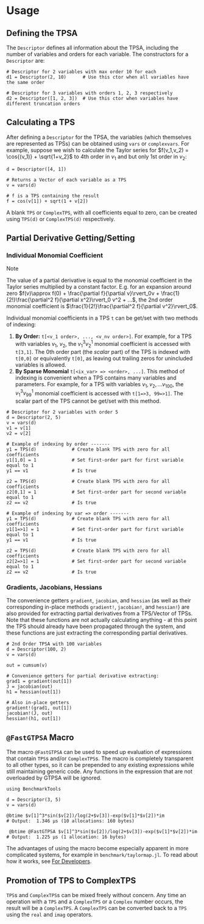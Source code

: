 # Usage
## Defining the TPSA
The `Descriptor` defines all information about the TPSA, including the number of variables and orders for each variable. The constructors for a `Descriptor` are:

```
# Descriptor for 2 variables with max order 10 for each
d1 = Descriptor(2, 10)      # Use this ctor when all variables have the same order

# Descriptor for 3 variables with orders 1, 2, 3 respectively
d2 = Descriptor([1, 2, 3])  # Use this ctor when variables have different truncation orders
```

## Calculating a TPS
After defining a `Descriptor` for the TPSA, the variables (which themselves are represented as TPSs) can be obtained using `vars` or `complexvars`. For example, suppose we wish to calculate the Taylor series for $f(v_1,v_2) = \cos{(v_1)} + \sqrt{1+v_2}$ to 4th order in $v_1$ and but only 1st order in $v_2$:

```
d = Descriptor([4, 1])

# Returns a Vector of each variable as a TPS
v = vars(d) 

# f is a TPS containing the result
f = cos(v[1]) + sqrt(1 + v[2])
```

A blank `TPS` or `ComplexTPS`, with all coefficients equal to zero, can be created using `TPS(d)` or `ComplexTPS(d)` respectively. 


## Partial Derivative Getting/Setting
### Individual Monomial Coefficient
> [!NOTE]
> The value of a partial derivative is equal to the monomial coefficient in the Taylor series multiplied by a constant factor. E.g. for an expansion around zero $f(v)\approx f(0) + \frac{\partial f}{\partial v}\rvert_0v + \frac{1}{2!}\frac{\partial^2 f}{\partial x^2}\rvert_0 v^2 + ...$, the 2nd order monomial coefficient is $\frac{1}{2!}\frac{\partial^2 f}{\partial v^2}\rvert_0$. 

Individual monomial coefficients in a TPS `t` can be get/set with two methods of indexing:

1. **By Order:** `t[<v_1 order>, ..., <v_nv order>]`. For example, for a TPS with variables $v_1$, $v_2$, the $v_1^3v_2^1$ monomial coefficient is accessed with `t[3,1]`. The 0th order part (the *scalar* part) of the TPS is indexed with `t[0,0]` or equivalently `t[0]`, as leaving out trailing zeros for unincluded variables is allowed.
2. **By Sparse Monomial** `t[<ix_var> => <order>, ...]`. This method of indexing is convenient when a TPS contains many variables and parameters. For example, for a TPS with variables $v_1,v_2,...v_{100}$, the $v_{1}^3v_{99}^1$ monomial coefficient is accessed with `t[1=>3, 99=>1]`. The scalar part of the TPS cannot be get/set with this method.

```
# Descriptor for 2 variables with order 5
d = Descriptor(2, 5)
v = vars(d)
v1 = v[1]
v2 = v[2]

# Example of indexing by order -------
y1 = TPS(d)             # Create blank TPS with zero for all coefficients
y1[1,0] = 1             # Set first-order part for first variable equal to 1
y1 == v1                # Is true

z2 = TPS(d)             # Create blank TPS with zero for all coefficients
z2[0,1] = 1             # Set first-order part for second variable equal to 1
z2 == v2                # Is true

# Example of indexing by var => order -------
y1 = TPS(d)             # Create blank TPS with zero for all coefficients
y1[1=>1] = 1            # Set first-order part for first variable equal to 1
y1 == v1                # Is true

z2 = TPS(d)             # Create blank TPS with zero for all coefficients
z2[2=>1] = 1            # Set first-order part for second variable equal to 1
z2 == v2                # Is true
```

### Gradients, Jacobians, Hessians
The convenience getters `gradient`, `jacobian`, and `hessian` (as well as their corresponding in-place methods `gradient!`, `jacobian!`, and `hessian!`) are also provided for extracting partial derivatives from a TPS/Vector of TPSs. Note that these functions are not actually calculating anything - at this point the TPS should already have been propagated through the system, and these functions are just extracting the corresponding partial derivatives.

```
# 2nd Order TPSA with 100 variables
d = Descriptor(100, 2)
v = vars(d)

out = cumsum(v)

# Convenience getters for partial derivative extracting:
grad1 = gradient(out[1])
J = jacobian(out)
h1 = hessian(out[1])

# Also in-place getters
gradient!(grad1, out[1])
jacobian!(J, out)
hessian!(h1, out[1])
```

## `@FastGTPSA` Macro

The macro `@FastGTPSA` can be used to speed up evaluation of expressions that contain `TPS`s and/or `ComplexTPS`s. The macro is completely transparent to all other types, so it can be prepended to any existing expressions while still maintaining generic code. Any functions in the expression that are not overloaded by GTPSA will be ignored.

```
using BenchmarkTools

d = Descriptor(3, 5)
v = vars(d)

@btime $v[1]^3*sin($v[2])/log(2+$v[3])-exp($v[1]*$v[2])*im
# Output:  1.346 μs (10 allocations: 160 bytes)

 @btime @FastGTPSA $v[1]^3*sin($v[2])/log(2+$v[3])-exp($v[1]*$v[2])*im
# Output:  1.225 μs (1 allocation: 16 bytes)
```

The advantages of using the macro become especially apparent in more complicated systems, for example in `benchmark/taylormap.jl`. To read about how it works, see [For Developers](@ref).

## Promotion of TPS to ComplexTPS

`TPS`s and `ComplexTPS`s can be mixed freely without concern. Any time an operation with a `TPS` and a `ComplexTPS` or a `Complex` number occurs, the result will be a `ComplexTPS`. A `ComplexTPS` can be converted back to a `TPS` using the `real` and `imag` operators.
